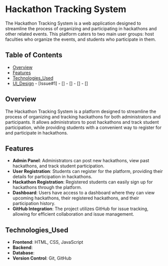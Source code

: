 # Hackathon Tracking System

The Hackathon Tracking System is a web application designed to streamline the process of organizing and participating in hackathons and other related events. This platform caters to two main user groups: host faculties who organize the events, and students who participate in them.


## Table of Contents
- [Overview](Overview)
- [Features](Features)
- [Technologies_Used](Technologies_Used)
- [UI_Design](UI_Design)
            - [Issue#1]
            - []
            - []
            - []
            - []
            


## Overview

The Hackathon Tracking System is a platform designed to streamline the process of organizing and tracking hackathons for both administrators and participants. It allows administrators to post hackathons and track student participation, while providing students with a convenient way to register for and participate in hackathons.


## Features

- **Admin Panel**: Administrators can post new hackathons, view past hackathons, and track student participation.
- **User Registration**: Students can register for the platform, providing their details for participation in hackathons.
- **Hackathon Registration**: Registered students can easily sign up for hackathons through the platform.
- **Dashboard**: Users have access to a dashboard where they can view upcoming hackathons, their registered hackathons, and their participation history.
- **GitHub Integration**: The project utilizes GitHub for issue tracking, allowing for efficient collaboration and issue management.

## Technologies_Used

- **Frontend**: HTML, CSS, JavaScript
- **Backend**: 
- **Database**: 
- **Version Control**: Git, GitHub
